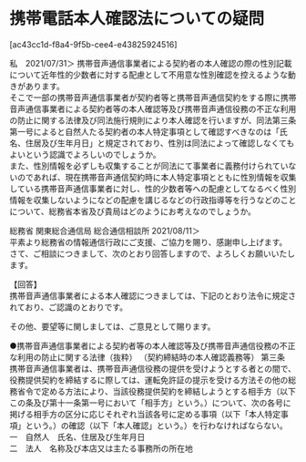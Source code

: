 # 携帯電話本人確認法についての疑問

[ac43cc1d-f8a4-9f5b-cee4-e43825924516]  

私　2021/07/31＞
携帯音声通信事業者による契約者の本人確認の際の性別記載について近年性的少数者に対する配慮として不用意な性別確認を控えるような動きがあります。  
そこで一部の携帯音声通信事業者が契約者等と携帯音声通信契約をする際に携帯音声通信事業者による契約者等の本人確認等及び携帯音声通信役務の不正な利用の防止に関する法律及び同法施行規則により本人確認を行いますが、同法第三条第一号によると自然人たる契約者の本人特定事項として確認すべきなのは「氏名、住居及び生年月日」と規定されており、性別は同法によって確認しなくてもよいという認識でよろしいのでしょうか。  
また、性別情報を必ずしも収集することが同法にて事業者に義務付けられていないのであれば、現在携帯音声通信契約時に本人特定事項とともに性別情報を収集している携帯音声通信事業者に対し、性的少数者等への配慮としてなるべく性別情報を収集しないようになどの配慮を講じるなどの行政指導等を行うなどのことについて、総務省本省及び貴局はどのようにお考えなのでしょうか。  

総務省 関東総合通信局 総合通信相談所 2021/08/11＞  
平素より総務省の情報通信行政にご支援、ご協力を賜り、感謝申し上げます。  
さて、ご相談につきまして、次のとおり回答しますので、よろしくお願いいたします。  

【回答】  
携帯音声通信事業者による本人確認につきましては、下記のとおり法令に規定されており、ご認識のとおりです。  

その他、要望等に関しましては、ご意見として賜ります。  

●携帯音声通信事業者による契約者等の本人確認等及び携帯音声通信役務の不正な利用の防止に関する法律（抜粋）
（契約締結時の本人確認義務等）
第三条　携帯音声通信事業者は、携帯音声通信役務の提供を受けようとする者との間で、役務提供契約を締結するに際しては、運転免許証の提示を受ける方法その他の総務省令で定める方法により、当該役務提供契約を締結しようとする相手方（以下この条及び第十一条第一号において「相手方」という。）について、次の各号に掲げる相手方の区分に応じそれぞれ当該各号に定める事項（以下「本人特定事項」という。）の確認（以下「本人確認」という。）を行わなければならない。  
一　自然人　氏名、住居及び生年月日  
二　法人　名称及び本店又は主たる事務所の所在地  
